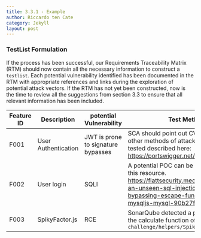 ```yaml
---
title: 3.3.1 - Example
author: Riccardo ten Cate
category: Jekyll
layout: post
---
```


### **TestList Formulation** 
If the process has been successful, our Requirements Traceability Matrix (RTM) should now contain all the necessary information to construct a `testlist`. Each potential vulnerability identified has been documented in the RTM with appropriate references and links during the exploration of potential attack vectors. If the RTM has not yet been constructed, now is the time to review all the suggestions from section 3.3 to ensure that all relevant information has been included.

| Feature ID | Description         | potential Vulnerability            | Test Method                                                                                                                                                                           | References   |
| ---------- | ------------------- | ---------------------------------- | ------------------------------------------------------------------------------------------------------------------------------------------------------------------------------------- | ------------ |
| F001       | User Authentication | JWT is prone to signature bypasses | SCA should point out CVE. There is also other methods of attack that need to be tested described here:<br>https://portswigger.net/web-security/jwt                                    |              |
| F002       | User login          | SQLI                               | A potential POC can be build following this resource.<br>https://flattsecurity.medium.com/finding-an-unseen-sql-injection-by-bypassing-escape-functions-in-mysqljs-mysql-90b27f6542b4 | Screenshot-1 |
| F003       | SpikyFactor.js      | RCE                                | SonarQube detected a potential RCE in the calculate function of the `challenge/helpers/SpikyFactor.js`                                                                                | Screenshot-2 |